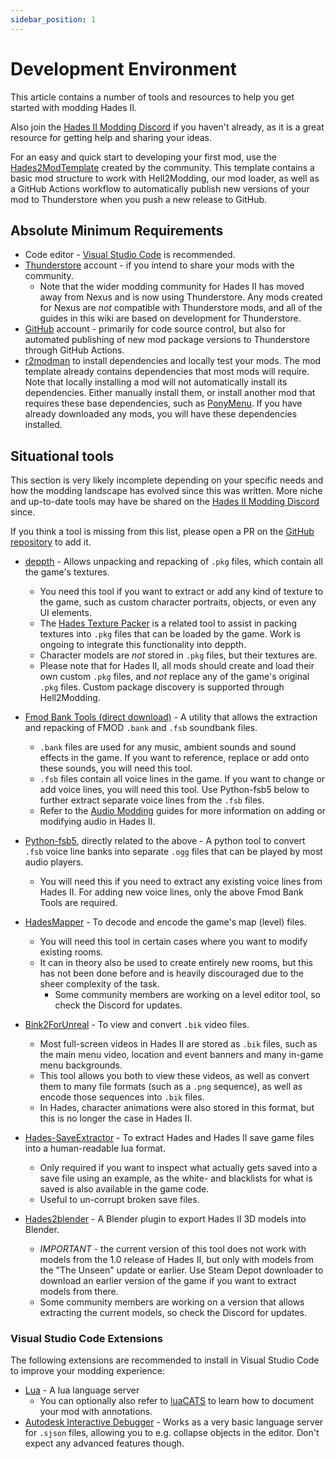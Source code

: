 ```yaml
---
sidebar_position: 1
---
```


# Development Environment

This article contains a number of tools and resources to help you get started with modding Hades II.

Also join the [Hades II Modding Discord](https://discord.gg/fewDSuPj) if you haven't already, as it is a great resource for getting help and sharing your ideas.

For an easy and quick start to developing your first mod, use the [Hades2ModTemplate](https://github.com/SGG-Modding/Hades2ModTemplate) created by the community.
This template contains a basic mod structure to work with Hell2Modding, our mod loader, as well as a GitHub Actions workflow to automatically publish new versions of your mod to Thunderstore when you push a new release to GitHub.

## Absolute Minimum Requirements

- Code editor - [Visual Studio Code](https://code.visualstudio.com/) is recommended.
- [Thunderstore](https://thunderstore.io/c/hades-ii/) account - if you intend to share your mods with the community.
	- Note that the wider modding community for Hades II has moved away from Nexus and is now using Thunderstore. Any mods created for Nexus are *not* compatible with Thunderstore mods, and all of the guides in this wiki are based on development for Thunderstore.
- [GitHub](https://github.com/) account - primarily for code source control, but also for automated publishing of new mod package versions to Thunderstore through GitHub Actions.
- [r2modman](https://thunderstore.io/c/hades-ii/p/ebkr/r2modman/) to install dependencies and locally test your mods. The mod template already contains dependencies that most mods will require. Note that locally installing a mod will not automatically install its dependencies. Either manually install them, or install another mod that requires these base dependencies, such as [PonyMenu](https://thunderstore.io/c/hades-ii/p/PonyWarrior/PonyMenu/). If you have already downloaded any mods, you will have these dependencies installed.

## Situational tools

This section is very likely incomplete depending on your specific needs and how the modding landscape has evolved since this was written.
More niche and up-to-date tools may have be shared on the [Hades II Modding Discord](https://discord.gg/fewDSuPj) since.

If you think a tool is missing from this list, please open a PR on the [GitHub repository](https://github.com/sgg-modding/hades2modwiki) to add it.

- [deppth](https://github.com/SGG-Modding/deppth) - Allows unpacking and repacking of `.pkg` files, which contain all the game's textures.
	- You need this tool if you want to extract or add any kind of texture to the game, such as custom character portraits, objects, or even any UI elements.
	- The [Hades Texture Packer](https://github.com/SGG-Modding/Hades-Texture-Packer) is a related tool to assist in packing textures into `.pkg` files that can be loaded by the game. Work is ongoing to integrate this functionality into deppth.
	- Character models are *not* stored in `.pkg` files, but their textures are.
	- Please note that for Hades II, all mods should create and load their own custom `.pkg` files, and *not* replace any of the game's original `.pkg` files. Custom package discovery is supported through Hell2Modding.

- [Fmod Bank Tools (direct download)](<./audio/files/Fmod Bank Tools.zip>) - A utility that allows the extraction and repacking of FMOD `.bank` and `.fsb` soundbank files.
	- `.bank` files are used for any music, ambient sounds and sound effects in the game. If you want to reference, replace or add onto these sounds, you will need this tool.
	- `.fsb` files contain all voice lines in the game. If you want to change or add voice lines, you will need this tool. Use Python-fsb5 below to further extract separate voice lines from the `.fsb` files.
	- Refer to the [Audio Modding](../category/audio) guides for more information on adding or modifying audio in Hades II.

- [Python-fsb5](https://github.com/HearthSim/python-fsb5), directly related to the above - A python tool to convert `.fsb` voice line banks into separate `.ogg` files that can be played by most audio players.
	- You will need this if you need to extract any existing voice lines from Hades II. For adding new voice lines, only the above Fmod Bank Tools are required.

- [HadesMapper](https://github.com/SGG-Modding/HadesMapper) - To decode and encode the game's map (level) files.
	- You will need this tool in certain cases where you want to modify existing rooms.
	- It can in theory also be used to create entirely new rooms, but this has not been done before and is heavily discouraged due to the sheer complexity of the task.
	  - Some community members are working on a level editor tool, so check the Discord for updates.

- [Bink2ForUnreal](https://www.radgametools.com/bnkdown.htm) - To view and convert `.bik` video files.
	- Most full-screen videos in Hades II are stored as `.bik` files, such as the main menu video, location and event banners and many in-game menu backgrounds.
	- This tool allows you both to view these videos, as well as convert them to many file formats (such as a `.png` sequence), as well as encode those sequences into `.bik` files.
	- In Hades, character animations were also stored in this format, but this is no longer the case in Hades II.

- [Hades-SaveExtractor](https://github.com/TheNormalnij/Hades-SavesExtractor) - To extract Hades and Hades II save game files into a human-readable lua format.
	- Only required if you want to inspect what actually gets saved into a save file using an example, as the white- and blacklists for what is saved is also available in the game code.
	- Useful to un-corrupt broken save files.

- [Hades2blender](https://github.com/LuneMods/io_Hades2blender) - A Blender plugin to export Hades II 3D models into Blender.
	- *IMPORTANT* - the current version of this tool does not work with models from the 1.0 release of Hades II, but only with models from the "The Unseen" update or earlier. Use Steam Depot downloader to download an earlier version of the game if you want to extract models from there.
	- Some community members are working on a version that allows extracting the current models, so check the Discord for updates.

### Visual Studio Code Extensions

The following extensions are recommended to install in Visual Studio Code to improve your modding experience:

- [Lua](https://marketplace.visualstudio.com/items?itemName=sumneko.lua) - A lua language server
  - You can optionally also refer to [luaCATS](https://luals.github.io/wiki/annotations/) to learn how to document your mod with annotations.
- [Autodesk Interactive Debugger](https://marketplace.visualstudio.com/items?itemName=jschmidt42.stingray-debug) - Works as a very basic language server for `.sjson` files, allowing you to e.g. collapse objects in the editor. Don't expect any advanced features though.
